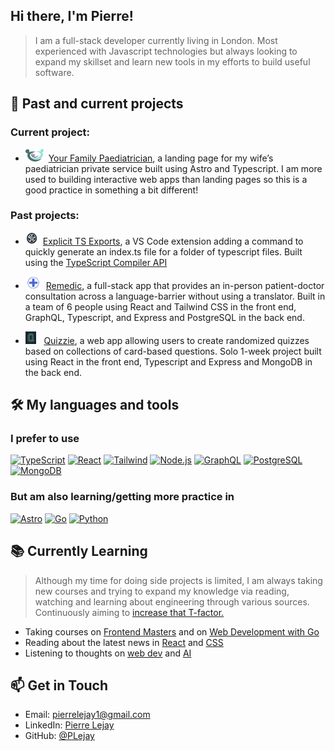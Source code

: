 ## Hi there, I'm Pierre!


> I am a full-stack developer currently living in London. Most experienced with Javascript technologies but always looking to expand my skillset and learn new tools in my efforts to build useful software.

## 🚀 Past and current projects

### Current project:

- <img height="20" alt="Your Family Paediatrician" src="./readme-assets/logo-yfp.svg" style="padding-right: 0.5rem">[Your Family Paediatrician](https://github.com/PLejay/your-family-paediatrician), a landing page for my wife’s paediatrician private service built using Astro and Typescript. I am more used to building interactive web apps than landing pages so this is a good practice in something a bit different!

### Past projects:

- <img height="20" alt="Remedic" src="./readme-assets/logo-explicit-ts-exports.png" style="padding-right: 0.5rem">[Explicit TS Exports](https://github.com/PLejay/explicit-ts-exports), a VS Code extension adding a command to quickly generate an index.ts file for a folder of typescript files. Built using the [TypeScript Compiler API](https://github.com/microsoft/TypeScript/wiki/Using-the-Compiler-API)

- <img height="20" alt="Remedic" src="./readme-assets/logo-remedic.svg" style="padding-right: 0.5rem">[Remedic](https://github.com/alexanderjshall/remedic-app), a full-stack app that provides an in-person patient-doctor consultation across a language-barrier without using a translator. Built in a team of 6 people using React and Tailwind CSS in the front end, GraphQL, Typescript, and Express and PostgreSQL in the back end.

- <img height="20" alt="Quizzie" src="./readme-assets/logo-quizzie.png" style="padding-right: 0.5rem"> [Quizzie](https://github.com/PLejay/quizzie), a web app allowing users to create randomized quizzes based on collections of card-based questions. Solo 1-week project built using React in the front end, Typescript and Express and MongoDB in the back end.

## 🛠️ My languages and tools

### I prefer to use
[![TypeScript](https://img.shields.io/badge/TypeScript-007ACC?style=flat&logo=typescript&logoColor=white)](https://www.typescriptlang.org/)
[![React](https://img.shields.io/badge/React-20232A?style=flat&logo=react&logoColor=61DAFB)](https://reactjs.org/)
[![Tailwind](https://img.shields.io/badge/Tailwind_CSS-38B2AC?style=flat&logo=tailwind-css&logoColor=white)](https://tailwindcss.com/)
[![Node.js](https://img.shields.io/badge/Node.js-339933?style=flat&logo=nodedotjs&logoColor=white)](https://nodejs.org/)
[![GraphQL](https://img.shields.io/badge/GraphQL-E10098?style=flat&logo=graphql&logoColor=white)](https://graphql.org/)
[![PostgreSQL](https://img.shields.io/badge/PostgreSQL-316192?style=flat&logo=postgresql&logoColor=white)](https://www.postgresql.org/)
[![MongoDB](https://img.shields.io/badge/MongoDB-4EA94B?style=flat&logo=mongodb&logoColor=white)](https://www.mongodb.com/)


### But am also learning/getting more practice in
[![Astro](https://img.shields.io/badge/Astro-FF5D01?style=flat&logo=astro&logoColor=white)](https://astro.build/)
[![Go](https://img.shields.io/badge/Go-00ADD8?style=flat&logo=go&logoColor=white)](https://golang.org/)
[![Python](https://img.shields.io/badge/Python-3776AB?style=flat&logo=python&logoColor=white)](https://www.python.org/)

## 📚 Currently Learning

> Although my time for doing side projects is limited, I am always taking new courses and trying to expand my knowledge via reading, watching and learning about engineering through various sources. Continuously aiming to [increase that T-factor.](https://en.wikipedia.org/wiki/T-shaped_skills)

- Taking courses on [Frontend Masters](https://frontendmasters.com/) and on [Web Development with Go](https://www.usegolang.com/)
- Reading about the latest news in [React](https://overreacted.io/) and [CSS](https://frontendmasters.com/blog/)
- Listening to thoughts on [web dev](https://syntax.fm/) and [AI](https://www.dwarkesh.com/)

## 📫 Get in Touch
- Email: [pierrelejay1@gmail.com](mailto:pierrelejay1@gmail.com)
- LinkedIn: [Pierre Lejay](https://www.linkedin.com/in/pierrelejay/)
- GitHub: [@PLejay](https://github.com/PLejay)
